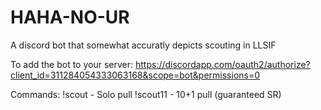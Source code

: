 # HAHA-NO-UR

A discord bot that somewhat accuratly depicts scouting in LLSIF

To add the bot to your server:
https://discordapp.com/oauth2/authorize?client_id=311284054333063168&scope=bot&permissions=0

Commands:
!scout - Solo pull
!scout11 - 10+1 pull (guaranteed SR)
